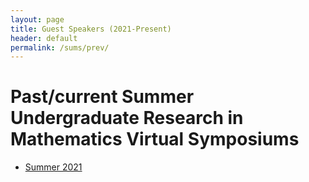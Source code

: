 ```yaml
---
layout: page
title: Guest Speakers (2021-Present)
header: default
permalink: /sums/prev/
---
```



# Past/current Summer Undergraduate Research in Mathematics Virtual Symposiums

* [Summer 2021](/Home/sums/su21/)
